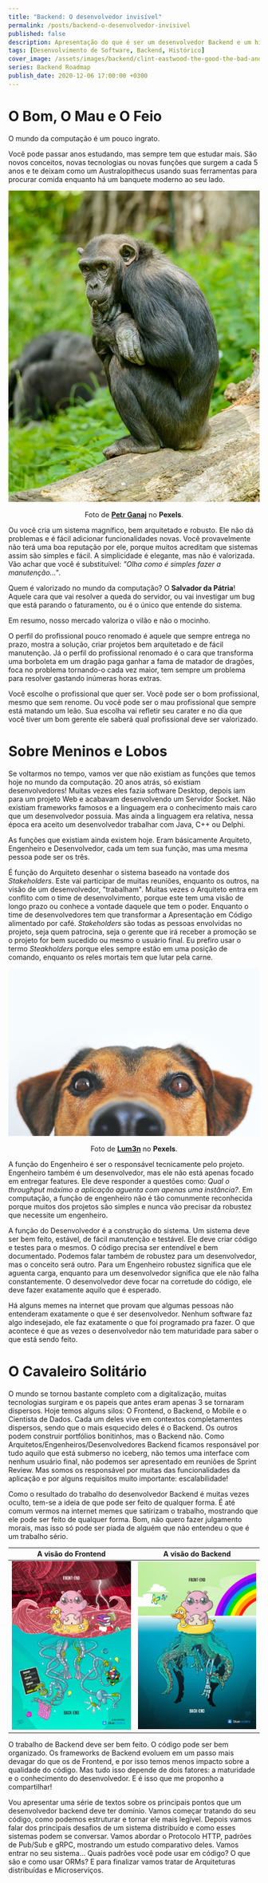 ```yaml
---
title: "Backend: O desenvolvedor invisível"
permalink: /posts/backend-o-desenvolvedor-invisivel
published: false
description: Apresentação do que é ser um desenvolvedor Backend e um histórico dos papeis dentro do mundo do desenvolvimento de Software
tags: [Desenvolvimento de Software, Backend, Histórico]
cover_image: /assets/images/backend/clint-eastwood-the-good-the-bad-and-the-ugly.jpg
series: Backend Roadmap
publish_date: 2020-12-06 17:00:00 +0300
---
```


# O Bom, O Mau e O Feio

O mundo da computação é um pouco ingrato. 

Você pode passar anos estudando, mas sempre tem que estudar mais. São novos conceitos, novas tecnologias ou novas funções que surgem a cada 5 anos e te deixam como um Australopithecus usando suas ferramentas para procurar comida enquanto há um banquete moderno ao seu lado.

![Um macaco em posição de pensador perdido](/assets/images/macaco-pensativo.jpg)

<center>Foto de <a href="https://www.pexels.com/pt-br/foto/tarde-animal-bicho-beleza-4168333/"><b>Petr Ganaj</b></a> no <b>Pexels</b>.</center>

Ou você cria um sistema magnífico, bem arquitetado e robusto. Ele não dá problemas e é fácil adicionar funcionalidades novas. Você provavelmente não terá uma boa reputação por ele, porque muitos acreditam que sistemas assim são simples e fácil. A simplicidade é elegante, mas não é valorizada. Vão achar que você é substituível: _"Olha como é simples fazer a manutenção..."_.

Quem é valorizado no mundo da computação? O **Salvador da Pátria**! Aquele cara que vai resolver a queda do servidor, ou vai investigar um bug que está parando o faturamento, ou é o único que entende do sistema. 

Em resumo, nosso mercado valoriza o vilão e não o mocinho.

O perfil do profissional pouco renomado é aquele que sempre entrega no prazo, mostra a solução, criar projetos bem arquitetado e de fácil manutenção. Já o perfil do profissional renomado é o cara que transforma uma borboleta em um dragão paga ganhar a fama de matador de dragões, foca no problema tornando-o cada vez maior, tem sempre um problema para resolver gastando inúmeras horas extras.

Você escolhe o profissional que quer ser. Você pode ser o bom profissional, mesmo que sem renome. Ou você pode ser o mau profissional que sempre está matando um leão. Sua escolha vai refletir seu carater e no dia que você tiver um bom gerente ele saberá qual profissional deve ser valorizado.

# Sobre Meninos e Lobos

Se voltarmos no tempo, vamos ver que não existiam as funções que temos hoje no mundo da computação. 20 anos atrás, só existiam desenvolvedores! Muitas vezes eles fazia software Desktop, depois iam para um projeto Web e acabavam desenvolvendo um Servidor Socket. Não existiam frameworks famosos e a linguagem era o conhecimento mais caro que um desenvolvedor possuia. Mas ainda a linguagem era relativa, nessa época era aceito um desenvolvedor trabalhar com Java, C++ ou Delphi. 

As funções que existiam ainda existem hoje. Eram básicamente Arquiteto, Engenheiro e Desenvolvedor, cada um tem sua função, mas uma mesma pessoa pode ser os três. 

É função do Arquiteto desenhar o sistema baseado na vontade dos _Stakeholders_. Este vai participar de muitas reuniões, enquanto os outros, na visão de um desenvolvedor, "trabalham". Muitas vezes o Arquiteto entra em conflito com o time de desenvolvimento, porque este tem uma visão de longo prazo ou conhece a vontade daquele que tem o poder. Enquanto o time de desenvolvedores tem que transformar a Apresentação em Código alimentado por café. _Stakeholders_ são todas as pessoas envolvidas no projeto, seja quem patrocina, seja o gerente que irá receber a promoção se o projeto for bem sucedido ou mesmo o usuário final. Eu prefiro usar o termo _Steakholders_ porque eles sempre estão em uma posição de comando, enquanto os reles mortais tem que lutar pela carne.

![Cachorro com olhar curioso](/assets/images/cachorro-curioso.jpg)

<center>Foto de <a href="https://www.pexels.com/pt-br/foto/acasalar-adoravel-animal-animal-de-estimacao-406014/"><b>Lum3n</b></a> no <b>Pexels</b>.</center>

A função do Engenheiro é ser o responsável tecnicamente pelo projeto. Engenheiro também é um desenvolvedor, mas ele não está apenas focado em entregar features. Ele deve responder a questões como: _Qual o throughput máximo a aplicação aguenta com apenas uma instância?_. Em computação, a função de engenheiro não é tão comunmente reconhecida porque muitos dos projetos são simples e nunca vão precisar da robustez que necessite um engenheiro.

A função do Desenvolvedor é a construção do sistema. Um sistema deve ser bem feito, estável, de fácil manutenção e testável. Ele deve criar código e testes para o mesmos. O código precisa ser entendível e bem documentado. Podemos falar também de robustez para um desenvolvedor, mas o conceito será outro. Para um Engenheiro robustez significa que ele aguenta carga, enquanto para um desenvolvedor significa que ele não falha constantemente. O desenvolvedor deve focar na corretude do código, ele deve fazer exatamente aquilo que é esperado.

Há alguns memes na internet que provam que algumas pessoas não entenderam exatamente o que é ser desenvolvedor. Nenhum software faz algo indesejado, ele faz exatamente o que foi programado pra fazer. O que acontece é que as vezes o desenvolvedor não tem maturidade para saber o que está sendo feito.

# O Cavaleiro Solitário

O mundo se tornou bastante completo com a digitalização, muitas tecnologias surgiram e os papeis que antes eram apenas 3 se tornaram dispersos. Hoje temos alguns silos: O Frontend, o Backend, o Mobile e o Cientista de Dados. Cada um deles vive em contextos completamentes dispersos, sendo que o mais esquecido deles é o Backend. Os outros podem construir portfólios bonitinhos, mas o Backend não. Como Arquitetos/Engenheiros/Desenvolvedores Backend ficamos responsável por tudo aquilo que está submerso no iceberg, não temos uma interface com nenhum usuário final, não podemos ser apresentado em reuniões de Sprint Review. Mas somos os responsável por muitas das funcionalidades da aplicação e por alguns requisitos muito importante: escalabilidade!

Como o resultado do trabalho do desenvolvedor Backend é muitas vezes oculto, tem-se a ideia de que pode ser feito de qualquer forma. É até comum vermos na internet memes que satirizam o trabalho, mostrando que ele pode ser feito de qualquer forma. Bom, não quero fazer julgamento morais, mas isso só pode ser piada de alguém que não entendeu o que é um trabalho sério.

| A visão do Frontend | A visão do Backend |
| ------ | ----- |
| [![Meme Backend correto](/assets/images/backend/backend-meme-correto.jpg)](https://www.reddit.com/r/ProgrammerHumor/comments/84mzyg/frontend_vs_backend_20/) | [![Meme Backend errado](/assets/images/backend/backend-meme-errado.jpg)](https://www.reddit.com/r/ProgrammerHumor/comments/7zfgwg/frontend_vs_backend/) |

O trabalho de Backend deve ser bem feito. O código pode ser bem organizado. Os frameworks de Backend evoluem em um passo mais devagar do que os de Frontend, e por isso temos menos impacto sobre a qualidade do código. Mas tudo isso depende de dois fatores: a maturidade e o conhecimento do desenvolvedor. E é isso que me proponho a compartilhar!

Vou apresentar uma série de textos sobre os principais pontos que um desenvolvedor backend deve ter domínio. Vamos começar tratando do seu código, como podemos estruturar e tornar ele mais legível. Depois vamos falar dos principais desafios de um sistema distribuído e como esses sistemas podem se conversar. Vamos abordar o Protocolo HTTP, padrões de Pub/Sub e gRPC, mostrando um estudo comparativo deles. Vamos entrar no seu sistema... Quais padrões você pode usar em código? O que são e como usar ORMs? E para finalizar vamos tratar de Arquiteturas distribuídas e Microserviços.